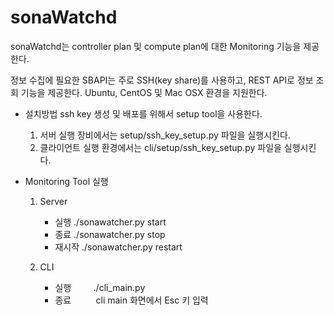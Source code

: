 # sonaWatchd

sonaWatchd는 controller plan 및 compute plan에 대한 Monitoring 기능을 제공한다.

정보 수집에 필요한 SBAPI는 주로 SSH(key share)를 사용하고, REST API로 정보 조회 기능을 제공한다.
Ubuntu, CentOS 및 Mac OSX 환경을 지원한다.

* 설치방법
ssh key 생성 및 배포를 위해서 setup tool을 사용한다.
  1. 서버 실행 장비에서는 setup/ssh_key_setup.py 파일을 실행시킨다.
  2. 클라이언트 실행 환경에서는 cli/setup/ssh_key_setup.py 파일을 실행시킨다.

* Monitoring Tool 실행
  1. Server
     - 실행
         ./sonawatcher.py start
     - 종료
         ./sonawatcher.py stop
     - 재시작
         ./sonawatcher.py restart

  2. CLI
     - 실행
         ./cli_main.py
     - 종료
          cli main 화면에서 Esc 키 입력
